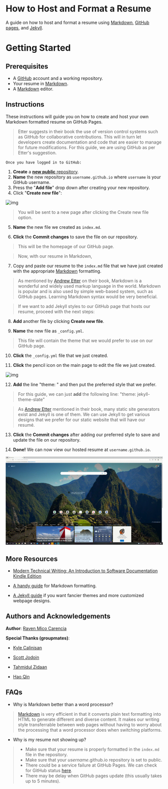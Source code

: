 # How to Host and Format a Resume

A guide on how to host and format a resume using [Markdown](https://www.markdownguide.org/cheat-sheet/), [GitHub pages](https://pages.github.com/), and [Jekyll](https://jekyllrb.com/).

# Getting Started

## Prerequisites
* A [GitHub](https://github.com/) account and a working repository.
* Your resume in [Markdown](https://www.markdownguide.org/cheat-sheet/).
* A [Markdown](https://dillinger.io/) editor.

## Instructions

These instructions will guide you on how to create and host your own Markdown formatted resume on GitHub Pages.

> Etter suggests in their book the use of version control systems such as GitHub for collaborative contributions. This will in turn let developers create documentation and code that are easier to manage for future modifications. For this guide, we are using GitHub as per Etter's suggestion.

    Once you have logged in to GitHub:

1. **Create** a [__new public__ repository](https://github.com/new).
2. **Name** the new repository as `username.github.io` where `username` is your GitHub username.
3. Press the "**Add file**" drop down after creating your new repository.
4. Click "**Create new file**":

![img](https://i.imgur.com/95sauQi.png)

> You will be sent to a new page after clicking the Create new file option.

5. **Name** the new file we created as ``index.md``. 

6. **Click** the **Commit changes** to save the file on our repository.

> This will be the homepage of our GitHub page.

> Now, with our resume in Markdown, 

7. Copy and paste our resume to the ``index.md`` file that we have just created with the appropriate [Markdown](https://www.markdownguide.org/cheat-sheet/) formatting.

> As mentioned by [Andrew Etter](https://www.amazon.ca/Modern-Technical-Writing-Introduction-Documentation-ebook/dp/B01A2QL9SS) on their book, Markdown is a wonderful and widely used markup language in the world. Markdown is popular and is also used by simple web-based system, such as GitHub pages. Learning Markdown syntax would be very beneficial.

> If we want to add Jekyll styles to our GitHub page that hosts our resume, proceed with the next steps:

8. **Add** another file by clicking **Create new file**.

9. **Name** the new file as ``_config.yml``.
> This file will contain the theme that we would prefer to use on our GitHub page.

10. **Click** the ``_config.yml`` file that we just created.

11. **Click** the pencil icon on the main page to edit the file we just created.

![img](https://i.imgur.com/d0vBkLk.png)

12. **Add** the line "theme: " and then put the preferred style that we prefer. 

> For this guide, we can just **add** the following line: "theme: jekyll-theme-slate"

> As [Andrew Etter](https://www.amazon.ca/Modern-Technical-Writing-Introduction-Documentation-ebook/dp/B01A2QL9SS) mentioned in their book, many static site generators exist and Jekyll is one of them. We can use Jekyll to get various designs that we prefer for our static website that will have our resumé.

13. **Click** the **Commit changes** after adding our preferred style to save and update the file on our repository.

14. **Done!** We can now view our hosted resume at `username.github.io`.

![img](https://github.com/Leiven/Leiven.github.io/blob/main/resume.gif?raw=true)

## More Resources
* [Modern Technical Writing: An Introduction to Software Documentation Kindle Edition](https://www.amazon.ca/Modern-Technical-Writing-Introduction-Documentation-ebook/dp/B01A2QL9SS)

* [A handy guide](https://www.markdownguide.org/cheat-sheet/) for Markdown formatting.

* [A Jekyll guide](https://jekyllrb.com/) if you want fancier themes and more customized webpage designs.

## Authors and Acknowledgements

**Author**: [Raven Mico Carencia](https://github.com/Leiven/)

**Special Thanks (groupmates)**:

* [Kyle Calinisan](https://github.com/kyl-dc)

* [Scott Jodoin](https://github.com/scottjodoin)

* [Tahmidul Zidaan](https://github.com/thzidaan)

* [Hao Qin](https://github.com/qinh3uofm)


## FAQs
* Why is Markdown better than a word processor?

> [Markdown](https://daringfireball.net/projects/markdown/) is very efficient in that it converts plain text formatting into HTML to generate different and diverse content. It makes our writing style transferrable between web pages without having to worry about the processing that a word processor does when switching platforms.

* Why is my resume not showing up?

> * Make sure that your resume is properly formatted in the `index.md` file in the repository.
> * Make sure that your *username*.github.io repository is set to public.
> * There could be a service failure at GitHub Pages. We can check for GitHub status [here](https://www.githubstatus.com/.).
> * There may be delay when GitHub pages update (this usually takes up to 5 minutes).
